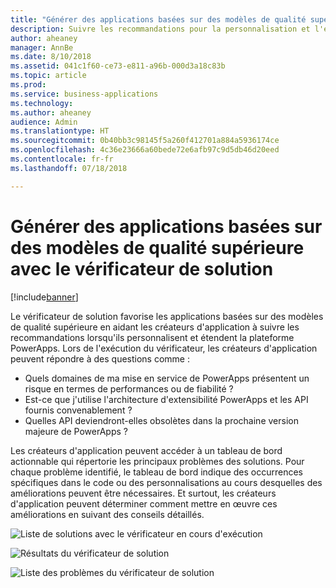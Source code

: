 ```yaml
---
title: "Générer des applications basées sur des modèles de qualité supérieure avec le vérificateur de solution"
description: Suivre les recommandations pour la personnalisation et l'extension de la plateforme PowerApps
author: aheaney
manager: AnnBe
ms.date: 8/10/2018
ms.assetid: 041c1f60-ce73-e811-a96b-000d3a18c83b
ms.topic: article
ms.prod: 
ms.service: business-applications
ms.technology: 
ms.author: aheaney
audience: Admin
ms.translationtype: HT
ms.sourcegitcommit: 0b40bb3c98145f5a260f412701a884a5936174ce
ms.openlocfilehash: 4c36e23666a60bede72e6afb97c9d5db46d20eed
ms.contentlocale: fr-fr
ms.lasthandoff: 07/18/2018

---
```

# <a name="build-model-driven-apps-of-higher-quality-with-solution-checker"></a>Générer des applications basées sur des modèles de qualité supérieure avec le vérificateur de solution


[!include[banner](../../includes/banner.md)]

Le vérificateur de solution favorise les applications basées sur des modèles de qualité supérieure en aidant les créateurs d'application à suivre les recommandations lorsqu'ils personnalisent et étendent la plateforme PowerApps. Lors de l'exécution du vérificateur, les créateurs d'application peuvent répondre à des questions comme :

- Quels domaines de ma mise en service de PowerApps présentent un risque en termes de performances ou de fiabilité ?
- Est-ce que j'utilise l'architecture d'extensibilité PowerApps et les API fournis convenablement ?
- Quelles API deviendront-elles obsolètes dans la prochaine version majeure de PowerApps ?
 
Les créateurs d'application peuvent accéder à un tableau de bord actionnable qui répertorie les principaux problèmes des solutions. Pour chaque problème identifié, le tableau de bord indique des occurrences spécifiques dans le code ou des personnalisations au cours desquelles des améliorations peuvent être nécessaires. Et surtout, les créateurs d'application peuvent déterminer comment mettre en œuvre ces améliorations en suivant des conseils détaillés.

![Liste de solutions avec le vérificateur en cours d'exécution](media/01_SolutionList.jpg "Vérificateur de solution en cours d'exécution")

![Résultats du vérificateur de solution](media/02_Summary.jpg "Résultats du vérificateur de solution")

![Liste des problèmes du vérificateur de solution](media/03_IssueList.jpg "Liste des problèmes du vérificateur de solution")


